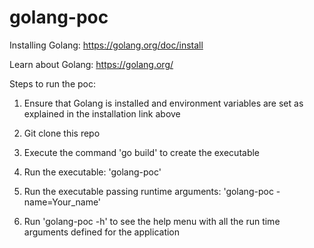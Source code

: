 # golang-poc

Installing Golang: https://golang.org/doc/install

Learn about Golang: https://golang.org/

Steps to run the poc:

1) Ensure that Golang is installed and environment variables are set as explained in the installation link above

2) Git clone this repo

3) Execute the command 'go build' to create the executable

4) Run the executable: 'golang-poc'

5) Run the executable passing runtime arguments: 'golang-poc -name=Your_name'

6) Run 'golang-poc -h' to see the help menu with all the run time arguments defined for the application
